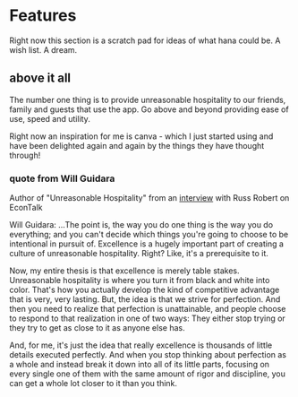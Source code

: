 # Features

Right now this section is a scratch pad for ideas of what hana could be. A wish list. A dream.

## above it all
The number one thing is to provide unreasonable hospitality to our friends, family and guests that use the app. Go above and beyond providing ease of use, speed and utility.

Right now an inspiration for me is canva - which I just started using and have been delighted again and again by the things they have thought through!

### quote from Will Guidara
Author of "Unreasonable Hospitality" from an [interview](https://www.econtalk.org/will-guidara-on-unreasonable-hospitality/#audio-highlights) with Russ Robert on EconTalk

Will Guidara: ...The point is, the way you do one thing is the way you do everything; and you can't decide which things you're going to choose to be intentional in pursuit of. Excellence is a hugely important part of creating a culture of unreasonable hospitality. Right? Like, it's a prerequisite to it.

Now, my entire thesis is that excellence is merely table stakes. Unreasonable hospitality is where you turn it from black and white into color. That's how you actually develop the kind of competitive advantage that is very, very lasting. But, the idea is that we strive for perfection. And then you need to realize that perfection is unattainable, and people choose to respond to that realization in one of two ways: They either stop trying or they try to get as close to it as anyone else has.

And, for me, it's just the idea that really excellence is thousands of little details executed perfectly. And when you stop thinking about perfection as a whole and instead break it down into all of its little parts, focusing on every single one of them with the same amount of rigor and discipline, you can get a whole lot closer to it than you think.
